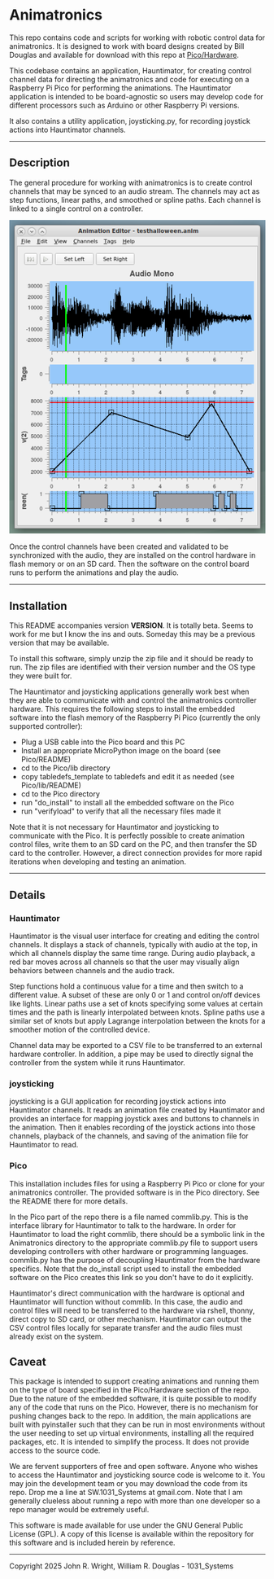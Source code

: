 <!-- john Fri Dec 17 17:35:16 PDT 2023 -->
# Animatronics

This repo contains code and scripts for working with robotic
control data for animatronics.  It is designed to work with
board designs created by Bill Douglas and available for
download with this repo at [Pico/Hardware](Pico/Hardware/).

This codebase contains an application, Hauntimator, for creating control
channel data for directing the animatronics and code for
executing on a Raspberry Pi Pico for performing the animations.
The Hauntimator application is intended to be board-agnostic so
users may develop code for different processors such as 
Arduino or other Raspberry Pi versions.

It also contains a utility application, joysticking.py, for recording
joystick actions into Hauntimator channels.

***

## Description

The general procedure for working with animatronics is to
create control channels that may be synced to an audio stream.
The channels may act as step functions, linear paths, and
smoothed or spline paths.  Each channel is linked to a single
control on a controller.

![Hauntimator Main Window](docs/images/allpanes.png)

Once the control channels have been created and validated to be
synchronized with the audio, they are installed on the control
hardware in flash memory or on an SD card.  Then the software
on the control board runs to perform the animations and play 
the audio.

***

## Installation

This README accompanies version __VERSION__.  It is totally beta.
Seems to work for me but I know the ins and outs.  Someday this 
may be a previous version that may be available.

To install this software, simply unzip the zip file and it should
be ready to run.  The zip files are identified with their version
number and the OS type they were built for.

The Hauntimator and joysticking applications generally work best
when they are able to communicate with and control the animatronics
controller hardware.  This requires the following steps to install
the embedded software into the flash memory of the Raspberry Pi
Pico (currently the only supported controller):

- Plug a USB cable into the Pico board and this PC
- Install an appropriate MicroPython image on the board (see Pico/README)
- cd to the Pico/lib directory
- copy tabledefs_template to tabledefs and edit it as needed (see Pico/lib/README)
- cd to the Pico directory
- run "do_install" to install all the embedded software on the Pico
- run "verifyload" to verify that all the necessary files made it

Note that it is not necessary for Hauntimator and joysticking to
communicate with the Pico.  It is perfectly possible to create
animation control files, write them to an SD card on the PC, and 
then transfer the SD card to the controller.  However, a direct
connection provides for more rapid iterations when developing and
testing an animation.

***

## Details

### Hauntimator

Hauntimator is the visual user interface for creating and editing the
control channels.  It displays a stack of channels, typically with 
audio at the top, in which all channels display the same time range.
During audio playback, a red bar moves across all channels so that
the user may visually align behaviors between channels and the audio
track.

Step functions hold a continuous value for a time and then
switch to a different value.  A subset of these are only 0 or 1
and control on/off devices like lights.  Linear paths use a
set of knots specifying some values at certain times and the
path is linearly interpolated between knots.  Spline paths use
a similar set of knots but apply Lagrange interpolation between the
knots for a smoother motion of the controlled device.

Channel data may be exported to a CSV file to be transferred to an
external hardware controller.  In addition, a pipe may be used to
directly signal the controller from the system while it runs
Hauntimator.

### joysticking

joysticking is a GUI application for recording joystick actions into
Hauntimator channels.  It reads an animation file created by Hauntimator
and provides an interface for mapping joystick axes and buttons to
channels in the animation.  Then it enables recording of the joystick
actions into those channels, playback of the channels, and saving of
the animation file for Hauntimator to read.

### Pico

This installation includes files for using a Raspberry Pi Pico or
clone for your animatronics controller.  The provided software is in 
the Pico directory.  See the README there for more details.

In the Pico part of the repo there is a file named commlib.py.  This
is the interface library for Hauntimator to talk to the hardware.
In order for Hauntimator to load the right commlib, there should be a
symbolic link in the Animatronics directory to the appropriate
commlib.py file to support users developing controllers with other
hardware or programming languages.  commlib.py has the purpose of
decoupling Hauntimator from the hardware specifics.  Note that the
do_install script used to install the embedded software on the Pico
creates this link so you don't have to do it explicitly.

Hauntimator's direct communication with the hardware is optional and
Hauntimator will function without commlib.  In this case, the audio and
control files will need to be transferred to the hardware via rshell,
thonny, direct copy to SD card, or other mechanism.  Hauntimator can
output the CSV control files locally for separate transfer and the
audio files must already exist on the system.

## Caveat

This package is intended to support creating animations and running
them on the type of board specified in the Pico/Hardware section of the
repo.  Due to the nature of the embedded software, it is quite possible
to modify any of the code that runs on the Pico.  However, there is no
mechanism for pushing changes back to the repo.  In addition, the main
applications are built with pyinstaller such that they can be run in
most environments without the user needing to set up virtual environments,
installing all the required packages, etc.  It is intended to simplify
the process.  It does not provide access to the source code.

We are fervent supporters of free and open software.  Anyone who wishes to
access the Hauntimator and joysticking source code is welcome to it.  You
may join the development team or you may download the code from its repo.
Drop me a line at SW.1031_Systems at gmail.com.  Note that I am generally
clueless about running a repo with more than one developer so a repo
manager would be extremely useful.

This software is made available for use under the GNU General Public License (GPL).
A copy of this license is available within the repository for this software and is
included herein by reference.

***

Copyright 2025 John R. Wright, William R. Douglas - 1031_Systems
